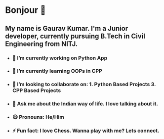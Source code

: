 # Bonjour 👋

## My name is Gaurav Kumar. I'm a Junior developer, currently pursuing B.Tech in Civil Engineering from NITJ. 

- ### 🔭 I’m currently working on Python App 
- ### 🌱 I’m currently learning OOPs in CPP
- ### 👯 I’m looking to collaborate on: 1. Python Based Projects 3. CPP Based Projects  
- ### 💬 Ask me about the Indian way of life. I love talking about it.
- ### 😄 Pronouns: He/Him
- ### ⚡ Fun fact: I love Chess. Wanna play with me? Lets connect.

